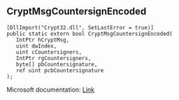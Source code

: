 ## CryptMsgCountersignEncoded

```
[DllImport("Crypt32.dll", SetLastError = true)]
public static extern bool CryptMsgCountersignEncoded(
   IntPtr hCryptMsg,
   uint dwIndex,
   uint cCountersigners,
   IntPtr rgCountersigners,
   byte[] pbCountersignature,
   ref uint pcbCountersignature
);
```

Microsoft documentation: [Link](https://docs.microsoft.com/en-us/windows/win32/api/wincrypt/nf-wincrypt-cryptmsgcountersignencoded)
